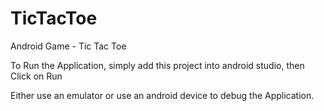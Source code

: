 # TicTacToe
Android Game - Tic Tac Toe

To Run the Application, simply add this project into android studio, then Click on Run

Either use an emulator or use an android device to debug the Application.
